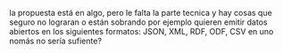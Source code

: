 la propuesta está en algo, pero le falta la parte tecnica
y hay cosas que seguro no lograran
o están sobrando
por ejemplo quieren emitir datos abiertos en los siguientes formatos:
JSON, XML, RDF, ODF, CSV
en uno nomás no sería sufiente?

